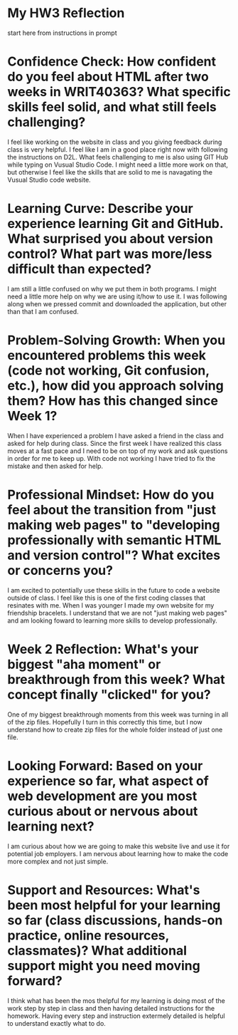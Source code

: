 # My HW3 Reflection

start here from instructions in prompt

# Confidence Check: How confident do you feel about HTML after two weeks in WRIT40363? What specific skills feel solid, and what still feels challenging?

I feel like working on the website in class and you giving feedback during class is very helpful. I feel like I am in a good place right now with following the instructions on D2L. What feels challenging to me is also using GIT Hub while typing on Vusual Studio Code. I might need a little more work on that, but otherwise I feel like the skills that are solid to me is navagating the Vusual Studio code website.

# Learning Curve: Describe your experience learning Git and GitHub. What surprised you about version control? What part was more/less difficult than expected?

I am still a little confused on why we put them in both programs. I might need a little more help on why we are using it/how to use it. I was following along when we pressed commit and downloaded the application, but other than that I am confused.


# Problem-Solving Growth: When you encountered problems this week (code not working, Git confusion, etc.), how did you approach solving them? How has this changed since Week 1?

When I have experienced a problem I have asked a friend in the class and asked for help during class. Since the first week I have realized this class moves at a fast pace and I need to be on top of my work and ask questions in order for me to keep up. With code not working I have tried to fix the mistake and then asked for help.

# Professional Mindset: How do you feel about the transition from "just making web pages" to "developing professionally with semantic HTML and version control"? What excites or concerns you?

I am excited to potentially use these skills in the future to code a website outside of class. I feel like this is one of the first coding classes that resinates with me. When I was younger I made my own website for my friendship bracelets. I understand that we are not "just making web pages" and am looking foward to learning more skills to develop professionally. 

# Week 2 Reflection: What's your biggest "aha moment" or breakthrough from this week? What concept finally "clicked" for you?

One of my biggest breakthrough moments from this week was turning in all of the zip files. Hopefully I turn in this correctly this time, but I now understand how to create zip files for the whole folder instead of just one file.

# Looking Forward: Based on your experience so far, what aspect of web development are you most curious about or nervous about learning next?

I am curious about how we are going to make this website live and use it for potential job employers. I am nervous about learning how to make the code more complex and not just simple.

# Support and Resources: What's been most helpful for your learning so far (class discussions, hands-on practice, online resources, classmates)? What additional support might you need moving forward?

I think what has been the mos thelpful for my learning is doing most of the work step by step in class and then having detailed instructions for the homework. Having every step and instruction extermely detailed is helpful to understand exactly what to do.